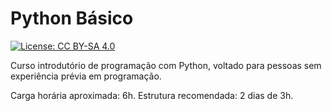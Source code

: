 # Python Básico

[![License: CC BY-SA 4.0](https://img.shields.io/badge/License-CC%20BY--SA%204.0-lightgrey.svg)](https://creativecommons.org/licenses/by-sa/4.0/)

Curso introdutório de programação com Python, voltado para pessoas sem experiência
prévia em programação.

Carga horária aproximada: 6h. Estrutura recomendada: 2 dias de 3h.